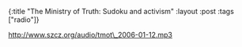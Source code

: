 {:title "The Ministry of Truth: Sudoku and activism"
:layout :post
:tags  ["radio"]}

<http://www.szcz.org/audio/tmot\_2006-01-12.mp3>

